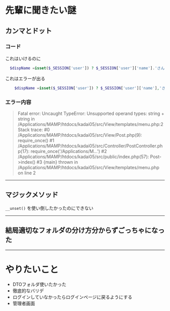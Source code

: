 # 先輩に聞きたい謎

## カンマとドット

### コード
これはいけるのに
```php
  $dispName =isset($_SESSION['user']) ? $_SESSION['user']['name'].'さんがログイン中' : 'ログインしてください';
```

これはエラーが出る
```php
    $dispName =isset($_SESSION['user']) ? $_SESSION['user']['name'],'さんがログイン中' : 'ログインしてください';
```
### エラー内容

> Fatal error: Uncaught TypeError: Unsupported operand types: string + string in /Applications/MAMP/htdocs/kadai05/src/View/templates/menu.php:2 Stack trace: #0 /Applications/MAMP/htdocs/kadai05/src/View/Post.php(9): require_once() #1 /Applications/MAMP/htdocs/kadai05/src/Controller/PostController.php(17): require_once('/Applications/M...') #2 /Applications/MAMP/htdocs/kadai05/src/public/index.php(57): Post->index() #3 {main} thrown in /Applications/MAMP/htdocs/kadai05/src/View/templates/menu.php on line 2

---

## マジックメソッド

`__unset()` を使い倒したかったのにできない

---
## 結局適切なフォルダの分け方分からずごっちゃになった

---

# やりたいこと
- DTOフォルダ使いたかった
- 徹底的なバリデ
- ログインしていなかったらログインページに戻るようにする
- 管理者画面
